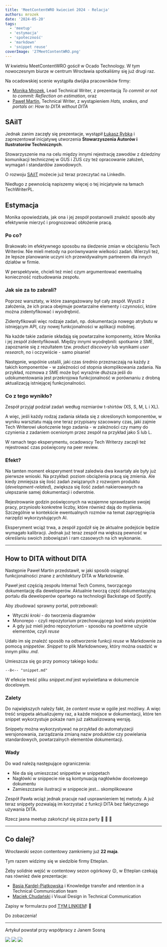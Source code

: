 ```yaml
---
title: 'MeetContentWRO kwiecień 2024 - Relacja'
authors: mrozek
date: '2024-05-20'
tags:
  - 'meetup'
  - 'estymacja'
  - 'społeczność'
  - 'markdown'
  - 'snippet reuse'
coverImage: '27MeetContentWRO.png'
---
```


W kwietniu MeetContentWRO gościł w Ocado Technology. W tym nowoczesnym biurze w
centrum Wrocławia spotkaliśmy się już drugi raz.

Na ocadowskiej scenie wystąpiła dwójka pracowników firmy:

<!--truncate-->

- [Monika Mrozek](https://www.linkedin.com/in/monika-mrozek/), Lead Technical
  Writer, z prezentacją _To commit or not to commit: Reflection on estimation_,
  oraz
- [Paweł Martin](https://www.linkedin.com/in/pawel-martin/), Technical Writer, z
  wystąpieniem _Hats, snakes, and portals or: How to DITA without DITA_

## SAiIT

Jednak zanim zaczęły się prezentacje, wystąpił
[Łukasz Rybka](https://www.linkedin.com/in/%C5%82ukasz-rybka-364a81190/) i
zaprezentował inicjatywę utworzenia **Stowarzyszenia Autorów i Ilustratorów
Technicznych**.

Stowarzyszenie ma na celu między innymi rejestrację zawodów z dziedziny
komunikacji technicznej w GUS i ZUS czy też opracowanie założeń, wymagań i
standardów zawodowych.

O rozwoju [SAiIT](https://www.linkedin.com/in/saiit-polska-03a008308/) możecie
już teraz przeczytać na LinkedIn.

Niedługo z pewnością napiszemy więcej o tej inicjatywie na łamach TechWriterPL.

## Estymacja

Monika opowiedziała, jak ona i jej zespół postanowili znaleźć sposób aby
efektywnie mierzyć i prognozować obłożenie pracą.

### Po co?

Brakowało im efektywnego sposobu na śledzenie zmian w obciążeniu Tech Writerów.
Nie mieli metody na porównywanie wielkości zadań. Wierzyli też, że lepsze
planowanie uczyni ich przewidywalnym partnerem dla innych działów w firmie.

W perspektywie, chcieli też mieć czym argumentować ewentualną konieczność
rozbudowania zespołu.

### Jak sie za to zabrali?

Poprzez warsztaty, w które zaangażowany był cały zespół. Wyszli z założenia, że
ich praca obejmuje powtarzalne elementy i czynności, które można zidentyfikować
i wyodrębnić.

Zidentyfikowali więc rodzaje zadań, np. dokumentacja nowego atrybutu w
istniejącym API, czy nowej funkcjonalności w aplikacji mobilnej.

Na każde takie zadanie składają się powtarzalne komponenty, które Monika i jej
zespół zidentyfikowali. Między innymi wyodrębnili: spotkanie z SME, zapoznanie
się z rezultatem tzw. _product discovery_ lub wynikami _user research_, no i
oczywiście - samo pisanie!

Następnie, wspólnie ustalili, jaki czas średnio przeznaczają na każdy z takich
komponentów - w zależności od stopnia skomplikowania zadania. Na przykład,
rozmowa z SME może być wyraźnie dłuższa jeśli do udokumentowania jest
przekrojowa funkcjonalność w porównaniu z drobną aktualizacją istniejącej
funkcjonalności.

### Co z tego wynikło?

Zespół przyjął podział zadań według rozmiarów t-shirtów (XS, S, M, L i XL).

A więc, jeśli każdy rodzaj zadania składa się z określonych komponentów, w
wyniku warsztatu mają one teraz przypisany szacowany czas, jaki zajmie Tech
Writerowi ukończenie tego zadania - w zależności czy mamy do czynienia z
zadaniem ocenionym przez zespół na przykład jako S lub L.

W ramach tego eksperymentu, ocadowscy Tech Writerzy zaczęli też rejestrować czas
poświęcony na peer review.

### Efekt?

Na tamten moment eksperyment trwał zaledwia dwa kwartały ale były już pierwsze
wnioski. Na przykład: poziom obciążenia pracą się zmienia. Ale kiedy zmniejsza
się ilość zadań związanych z rozwojem produktu (_development-related_), zwiększa
się ilość zadań nakierowanych na ulepszanie samej dokumentacji i odwrotnie.

Rejestrowanie godzin poświęconych na wzajemne sprawdzanie swojej pracy,
przyniosło konkretne liczby, które również dają do myślenia. Szczególnie w
kontekście ewentualnych rozmów na temat zaprzęgnięcia narzędzi wykorzystujących
AI.

Eksperyment wciąż trwa, a zespół zgodził się że aktualne podejście będzie
wymagało kalibracji. Jednak już teraz zespół ma większą pewność w określaniu
swoich zobowiązań i ram czasowych na ich wykonanie.

---

## How to DITA without DITA

Następnie Paweł Martin przedstawił, w jaki sposób osiągnąć funkcjonalności znane
z architektury DITA w Markdownie.

Paweł jest częścią zespołu Internal Tech Comms, tworzącego dokumentację dla
deweloperów. Aktualnie tworzą część dokumentacyjną portalu dla deweloperów
opartego na technologii Backstage od Spotify.

Aby zbudować sprawny portal, potrzebowali:

- Wtyczki _kroki_ - do tworzenia diagramów
- Monorepo - czyli repozytorium przechowującego kod wielu projektów
- A gdy już mieli jedno repozytorium - sposobu na powtórne użycie elementów,
  czyli _reuse_

Udało im się znaleźć sposób na odtworzenie funkcji _reuse_ w Markdownie za
pomocą _snippetów_. _Snippet_ to plik Markdownowy, który można osadzić w innym
pliku _.md_.

Umieszcza się go przy pomocy takiego kodu:

`--8<-- "snippet.md"`

W efekcie treść pliku _snippet.md_ jest wyświetlana w dokumencie docelowym.

### Zalety

Do największych należy fakt, że _content reuse_ w ogóle jest możliwy. A więc
treść snippeta aktualizujemy raz, a każde miejsce w dokumentacji, które ten
snippet wykorzystuje pokaże nam już zaktualizowaną wersję.

Snippety można wykorzystywać na przykład do automatyzacji wersjonowania,
zarządzania zmianą nazw produktów czy powielania standardowych, powtarzalnych
elementów dokumentacji.

### Wady

Do wad należą następujące ograniczenia:

- Nie da się umieszczać snippetów w snippetach
- Nagłówki w snippecie nie są kontynuacją nagłówków docelowego dokumentu
- Zamieszczanie ilustracji w snippecie jest... skomplikowane

Zespół Pawła wciąż jednak pracuje nad usprawnieniem tej metody. A już teraz
snippety pozwalają im korzystać z funkcji DITA bez faktycznego używania DITA.

Rzecz jasna meetup zakończył się pizza party 🍕 🍹 🤩

---

## Co dalej?

Wrocławski sezon contentowy zamkniemy już **22 maja**.

Tym razem widzimy się w siedzibie firmy Etteplan.

Żeby solidnie wejść w contentowy sezon ogórkowy 😉, w Etteplan czekają nas
również dwie prezentacje:

- [Basia Kardel-Piątkowska](https://www.linkedin.com/in/barbara-kardel-piatkowska/)
  i Knowledge transfer and retention in a Technical Communication team
- [Maciek Chudański](https://www.linkedin.com/in/maciekchudanski/) i Visual
  Design in Technical Communication

Zapisy w formularzu pod [TYM LINKIEM](https://forms.gle/b6YrWoYG7teRorT38)! 👋

Do zobaczenia!

---

Artykuł powstał przy współpracy z Janem Sosną

![](images/ocado_1.jpg) ![](images/ocado_2.jpg) ![](images/ocado_3.jpg)
